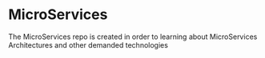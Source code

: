 # MicroServices
The MicroServices repo is created in order to learning about MicroServices Architectures and other demanded technologies 
